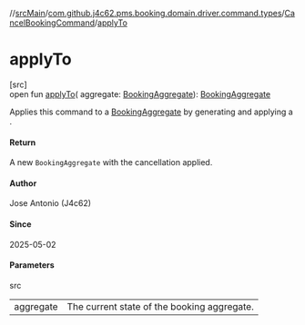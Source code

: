 //[srcMain](../../../index.md)/[com.github.j4c62.pms.booking.domain.driver.command.types](../index.md)/[CancelBookingCommand](index.md)/[applyTo](apply-to.md)

# applyTo

[src]\
open fun [applyTo](apply-to.md)(
aggregate: [BookingAggregate](../../com.github.j4c62.pms.booking.domain.aggregate/-booking-aggregate/index.md)): [BookingAggregate](../../com.github.j4c62.pms.booking.domain.aggregate/-booking-aggregate/index.md)

Applies this command to
a [BookingAggregate](../../com.github.j4c62.pms.booking.domain.aggregate/-booking-aggregate/index.md) by generating and
applying a .

#### Return

A new `BookingAggregate` with the cancellation applied.

#### Author

Jose Antonio (J4c62)

#### Since

2025-05-02

#### Parameters

src

|           |                                             |
|-----------|---------------------------------------------|
| aggregate | The current state of the booking aggregate. |